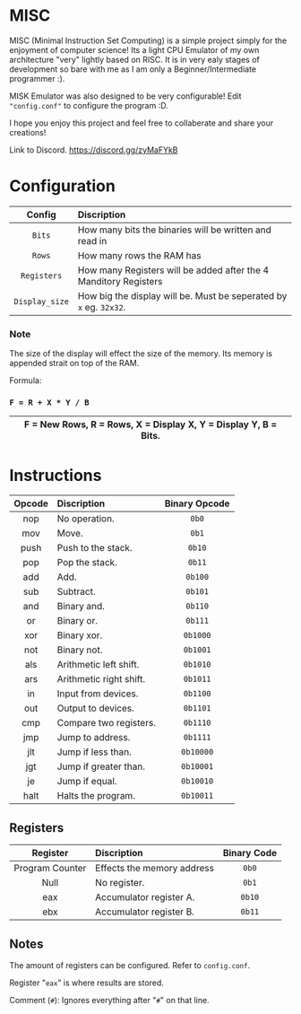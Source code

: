 # MISC
MISC (Minimal Instruction Set Computing) is a simple project simply for the enjoyment of computer science! Its a light CPU Emulator of my own architecture "very" lightly based on RISC. It is in very ealy stages of development so bare with me as I am only a Beginner/Intermediate programmer :).

MISK Emulator was also designed to be very configurable! Edit `"config.conf"` to configure the program :D.

I hope you enjoy this project and feel free to collaberate and share your creations!

Link to Discord.
https://discord.gg/zyMaFYkB

# Configuration

| Config | Discription |
| :---: | :---|
| `Bits` | How many bits the binaries will be written and read in |
| `Rows` | How many rows the RAM has |
| `Registers` | How many Registers will be added after the 4 Manditory Registers |
| `Display_size` | How big the display will be. Must be seperated by `x` eg. `32x32`. |

### Note
The size of the display will effect the size of the memory. Its memory is appended strait on top of the RAM.

Formula:

### `F = R + X * Y / B`


| F = New Rows, R = Rows, X = Display X, Y = Display Y, B = Bits. |
| --- |

# Instructions
| Opcode | Discription | Binary Opcode |
| :---: | :--- | :---: |
| nop | No operation. | `0b0` |
| mov | Move. | `0b1` |
| push | Push to the stack. | `0b10` |
| pop | Pop the stack. | `0b11` |
| add | Add. | `0b100` |
| sub | Subtract. | `0b101` |
| and | Binary and. | `0b110` |
| or | Binary or. | `0b111` |
| xor | Binary xor. | `0b1000` |
| not | Binary not. | `0b1001` |
| als | Arithmetic left shift. | `0b1010` |
| ars | Arithmetic right shift. | `0b1011` |
| in  | Input from devices. | `0b1100` |
| out | Output to devices. | `0b1101` |
| cmp | Compare two registers. | `0b1110` |
| jmp | Jump to address. | `0b1111` |
| jlt | Jump if less than.  | `0b10000` |
| jgt | Jump if greater than. | `0b10001` |
| je | Jump if equal. | `0b10010` |
| halt | Halts the program. | `0b10011` |


## Registers
| Register | Discription | Binary Code |
| :---: | :--- | :---: |
| Program Counter | Effects the memory address | `0b0` |
| Null | No register. | `0b1` |
| eax | Accumulator register A. | `0b10` |
| ebx | Accumulator register B. | `0b11` |

## Notes

The amount of registers can be configured. Refer to `config.conf`.

Register "`eax`" is where results are stored.

Comment (`#`): Ignores everything after "`#`" on that line.

